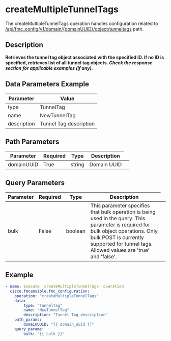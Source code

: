 # createMultipleTunnelTags

The createMultipleTunnelTags operation handles configuration related to [/api/fmc_config/v1/domain/{domainUUID}/object/tunneltags](/paths//api/fmc_config/v1/domain/{domain_uuid}/object/tunneltags.md) path.&nbsp;
## Description
**Retrieves the tunnel tag object associated with the specified ID. If no ID is specified, retrieves list of all tunnel tag objects. _Check the response section for applicable examples (if any)._**

## Data Parameters Example
| Parameter | Value |
| --------- | -------- |
| type | TunnelTag |
| name | NewTunnelTag |
| description | Tunnel Tag description |

## Path Parameters
| Parameter | Required | Type | Description |
| --------- | -------- | ---- | ----------- |
| domainUUID | True | string <td colspan=3> Domain UUID |

## Query Parameters
| Parameter | Required | Type | Description |
| --------- | -------- | ---- | ----------- |
| bulk | False | boolean <td colspan=3> This parameter specifies that bulk operation is being used in the query. This parameter is required for bulk object operations. Only bulk POST is currently supported for tunnel tags. Allowed values are 'true' and 'false'. |

## Example
```yaml
- name: Execute 'createMultipleTunnelTags' operation
  cisco.fmcansible.fmc_configuration:
    operation: "createMultipleTunnelTags"
    data:
        type: "TunnelTag"
        name: "NewTunnelTag"
        description: "Tunnel Tag description"
    path_params:
        domainUUID: "{{ domain_uuid }}"
    query_params:
        bulk: "{{ bulk }}"

```